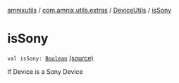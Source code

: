 [amnixutils](../../index.md) / [com.amnix.utils.extras](../index.md) / [DeviceUtils](index.md) / [isSony](./is-sony.md)

# isSony

`val isSony: `[`Boolean`](https://kotlinlang.org/api/latest/jvm/stdlib/kotlin/-boolean/index.html) [(source)](https://github.com/AmniX/amnixUtils/tree/master/amnixutils/src/main/java/com/amnix/utils/extras/DeviceUtils.kt#L134)

If Device is a Sony Device

